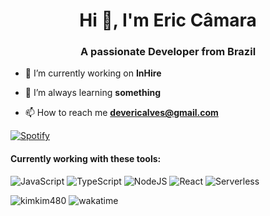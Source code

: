  <h1 align="center">Hi 👋, I'm Eric Câmara</h1>
 <h3 align="center">A passionate Developer from Brazil</h3> 

 - 🔭 I’m currently working on **InHire**

 - 🌱 I’m always learning **something**

 - 📫 How to reach me **devericalves@gmail.com** 
 
 
 [![Spotify](https://spotify-playing-kpiq9hkbx.vercel.app/api/spotify)](https://open.spotify.com/user/22nzk2v6g7s7zb2vkyywgri3i)

 <h4 align="left">Currently working with these tools: </h4>

 <p align="left">
  <img alt="JavaScript" src="https://img.shields.io/badge/javascript-%23323330.svg?&style=for-the-badge&logo=javascript&logoColor=%23F7DF1E" />
  <img alt="TypeScript" src="https://img.shields.io/badge/typescript-%23007ACC.svg?&style=for-the-badge&logo=typescript&logoColor=white" />
  <img alt="NodeJS" src="https://img.shields.io/badge/node.js-%2343853D.svg?style=for-the-badge&logo=node-dot-js&logoColor=white" />
  <img alt="React" src="https://img.shields.io/badge/react-%2320232a.svg?style=for-the-badge&logo=react&logoColor=%2361DAFB" />
  <img alt="Serverless" src="https://img.shields.io/badge/serverless-%23fd5750.svg?style=for-the-badge&logo=serverless&logoColor=white" />
</p>

 <p align="left">
  <img src="https://komarev.com/ghpvc/?username=kimkim480&label=Profile%20views&color=10b40e&style=plastic" alt="kimkim480" />
  <img src="https://wakatime.com/badge/user/8deff596-4898-4e61-a737-942d2ed032e3.svg" alt="wakatime" />
 </p>
